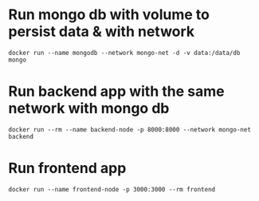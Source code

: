 # Run mongo db with volume to persist data & with network
`docker run --name mongodb --network mongo-net -d -v data:/data/db mongo`

# Run backend app with the same network with mongo db
`docker run --rm --name backend-node -p 8000:8000 --network mongo-net backend`

# Run frontend app 
`docker run --name frontend-node -p 3000:3000 --rm frontend`